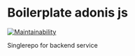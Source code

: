 # Boilerplate adonis js
[![Maintainability](https://api.codeclimate.com/v1/badges/9cd6b4799173f19f444b/maintainability)](https://codeclimate.com/github/ayocodingit/boilerplate-adonis-js/maintainability)

Singlerepo for backend service
